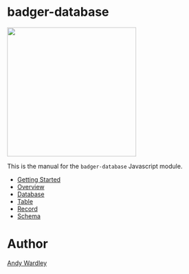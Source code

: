 # badger-database

<img src="./images/badger2.svg" width="300"/>

This is the manual for the `badger-database` Javascript module.

* [Getting Started](manual/getting_started.html)
* [Overview](manual/overview.html)
* [Database](manual/database.html)
* [Table](manual/table.html)
* [Record](manual/record.html)
* [Schema](manual/schema.html)

# Author
[Andy Wardley](https://github.com/abw)
